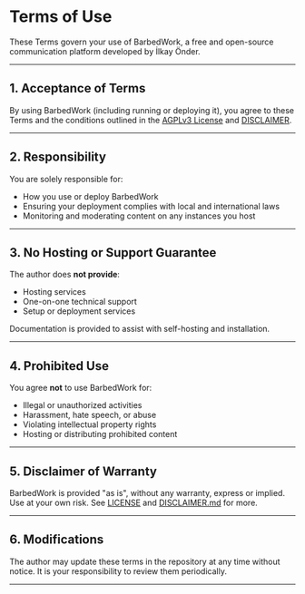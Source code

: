 # Terms of Use

These Terms govern your use of BarbedWork, a free and open-source communication platform developed by İlkay Önder.

---

## 1. Acceptance of Terms

By using BarbedWork (including running or deploying it), you agree to these Terms and the conditions outlined in the [AGPLv3 License](./LICENSE) and [DISCLAIMER](./DISCLAIMER.md).

---

## 2. Responsibility

You are solely responsible for:

- How you use or deploy BarbedWork
- Ensuring your deployment complies with local and international laws
- Monitoring and moderating content on any instances you host

---

## 3. No Hosting or Support Guarantee

The author does **not provide**:

- Hosting services
- One-on-one technical support
- Setup or deployment services

Documentation is provided to assist with self-hosting and installation.

---

## 4. Prohibited Use

You agree **not** to use BarbedWork for:

- Illegal or unauthorized activities
- Harassment, hate speech, or abuse
- Violating intellectual property rights
- Hosting or distributing prohibited content

---

## 5. Disclaimer of Warranty

BarbedWork is provided "as is", without any warranty, express or implied.  
Use at your own risk. See [LICENSE](./LICENSE) and [DISCLAIMER.md](./DISCLAIMER.md) for more.

---

## 6. Modifications

The author may update these terms in the repository at any time without notice. It is your responsibility to review them periodically.

---
